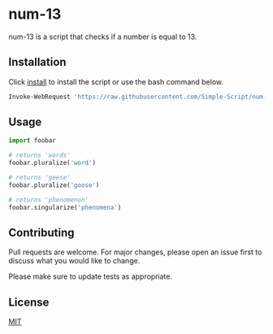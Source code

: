 # num-13

num-13 is a script that checks if a number is equal to 13.

## Installation

Click [install](https://Simple-Script.github.io/num-13/13.py) to install the script or use the bash command below.

```bash
Invoke-WebRequest 'https://raw.githubusercontent.com/Simple-Script/num-13/main/num-13.py' -OutFile ./num-13.py
```

## Usage

```python
import foobar

# returns 'words'
foobar.pluralize('word')

# returns 'geese'
foobar.pluralize('goose')

# returns 'phenomenon'
foobar.singularize('phenomena')
```

## Contributing

Pull requests are welcome. For major changes, please open an issue first
to discuss what you would like to change.

Please make sure to update tests as appropriate.

## License

[MIT](https://choosealicense.com/licenses/mit/)
